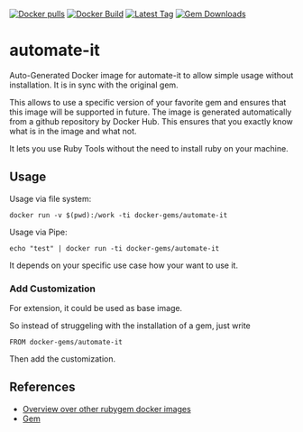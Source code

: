 [![Docker pulls](https://img.shields.io/docker/pulls/rubygem/automate-it.svg)](https://hub.docker.com/r/rubygem/automate-it/)
[![Docker Build](https://img.shields.io/docker/automated/rubygem/automate-it.svg)](https://hub.docker.com/r/rubygem/automate-it/)
[![Latest Tag](https://img.shields.io/github/tag/docker-rubygem/automate-it.svg)](https://hub.docker.com/r/rubygem/automate-it/)
[![Gem Downloads](https://img.shields.io/gem/dt/automate-it.svg)](https://rubygems.org/gems/automate-it/)
# automate-it

Auto-Generated Docker image for automate-it to allow simple usage without installation.
It is in sync with the original gem.

This allows to use a specific version of your favorite gem and ensures that this image will be supported in future.
The image is generated automatically from a github repository by Docker Hub.
This ensures that you exactly know what is in the image and what not.

It lets you use Ruby Tools without the need to install ruby on your machine.

## Usage

Usage via file system:

`docker run -v $(pwd):/work -ti docker-gems/automate-it`

Usage via Pipe:

`echo "test" | docker run -ti docker-gems/automate-it`

It depends on your specific use case how your want to use it.

### Add Customization

For extension, it could be used as base image.

So instead of struggeling with the installation of a gem, just write

`FROM docker-gems/automate-it`

Then add the customization.

## References

 - [Overview over other rubygem docker images](https://github.com/thinkbot/docker-rubygem)
 - [Gem](https://rubygems.org/gems/automate-it/)

